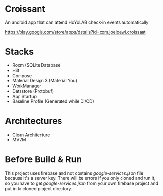 # Croissant

An android app that can attend HoYoLAB check-in events automatically

<https://play.google.com/store/apps/details?id=com.joeloewi.croissant>

# Stacks

- Room (SQLite Database)
- Hilt
- Compose
- Material Design 3 (Material You)
- WorkManager
- Datastore (Protobuf)
- App Startup
- Baseline Profile (Generated while CI/CD)

# Architectures

- Clean Architecture
- MVVM

# Before Build & Run

This project uses firebase and not contains *google-services.json* file because it's a server key.
There will be errors if you only cloned and run it, so you have to get *google-services.json* from
your own firebase project and put in to cloned project directory.
